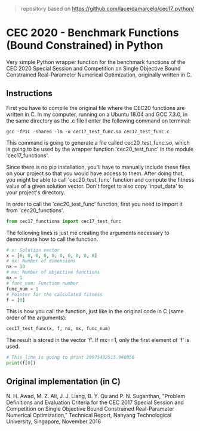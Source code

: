 > repository based on https://github.com/lacerdamarcelo/cec17_python/

# CEC 2020 - Benchmark Functions (Bound Constrained) in Python
Very simple Python wrapper function for the benchmark functions of the CEC 2020 Special Session and Competition on Single Objective Bound Constrained Real-Parameter Numerical Optimization, originally written in C.

## Instructions
First you have to compile the original file where the CEC20 functions are written in C. In my computer, running on a Ubuntu 18.04 and GCC 7.3.0, in the same directory as the .c file I enter the following command on terminal:
```
gcc -fPIC -shared -lm -o cec17_test_func.so cec17_test_func.c
```

This command is going to generate a file called cec20_test_func.so, which is going to be used by the wrapper function 'cec20_test_func' in the module 'cec17_functions'.

Since there is no pip installation, you'll have to manually include these files on your project so that you would have access to them. After doing that, you might be able to call 'cec20_test_func' function and compute the fitness value of a given solution vector. Don't forget to also copy 'input_data' to your project's directory.

In order to call the 'cec20_test_func' function, first you need to import it from 'cec20_functions'.
```python
from cec17_functions import cec17_test_func
```

The following lines is just me creating the arguments necessary to demonstrate how to call the function. 
```python
# x: Solution vector
x = [0, 0, 0, 0, 0, 0, 0, 0, 0, 0]
# nx: Number of dimensions
nx = 10
# mx: Number of objective functions
mx = 1
# func_num: Function number
func_num = 1
# Pointer for the calculated fitness
f = [0]
```

This is how you call the function, just like in the original code in C (same order of the arguments): 
```python
cec17_test_func(x, f, nx, mx, func_num)
```

The result is stored in the vector 'f'. If mx==1, only the first element of ‘f’ is used. 
```python
# This line is going to print 29975432515.940056
print(f[0])
```

## Original implementation (in C)
N. H. Awad, M. Z. Ali, J. J. Liang, B. Y. Qu and P. N. Suganthan, "Problem Definitions and Evaluation Criteria for the CEC 2017 Special Session and Competition on Single Objective Bound Constrained Real-Parameter Numerical Optimization,"  Technical Report, Nanyang Technological University, Singapore, November 2016
